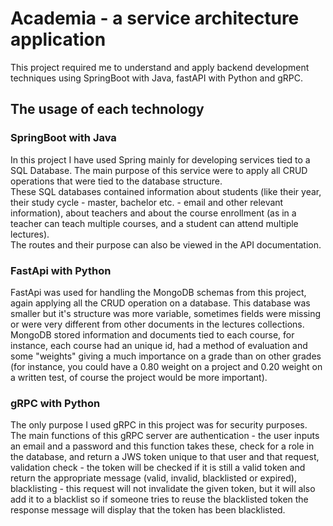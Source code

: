 # Academia - a service architecture application
This project required me to understand and apply backend development techniques using SpringBoot with Java, fastAPI with Python and gRPC.
## The usage of each technology
### SpringBoot with Java

In this project I have used Spring mainly for developing services tied to a SQL Database. The main purpose of this service were to apply all CRUD operations that were tied to the database structure.  
These SQL databases contained information about students (like their year, their study cycle - master, bachelor etc. - email and other relevant information), about teachers and about the course enrollment (as in a teacher can teach multiple courses, and a student can attend multiple lectures).  
The routes and their purpose can also be viewed in the API documentation.  
  
### FastApi with Python

FastApi was used for handling the MongoDB schemas from this project, again applying all the CRUD operation on a database. This database was smaller but it's structure was more variable, sometimes fields were missing or were very different from other documents in the lectures collections.  
MongoDB stored information and documents tied to each course, for instance, each course had an unique id, had a method of evaluation and some "weights" giving a much importance on a grade than on other grades (for instance, you could have a 0.80 weight on a project and 0.20 weight on a written test, of course the project would be more important).

### gRPC with Python

The only purpose I used gRPC in this project was for security purposes. The main functions of this gRPC server are authentication - the user inputs an email and a password and this function takes these, check for a role in the database, and return a JWS token unique to that user and that request, validation check - the token will be checked if it is still a valid token and return the appropriate message (valid, invalid, blacklisted or expired), blacklisting - this request will not invalidate the given token, but it will also add it to a blacklist so if someone tries to reuse the blacklisted token the response message will display that the token has been blacklisted.
